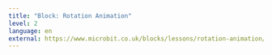 ```yaml
---
title: "Block: Rotation Animation"
level: 2
language: en
external: https://www.microbit.co.uk/blocks/lessons/rotation-animation/activity
---
```


